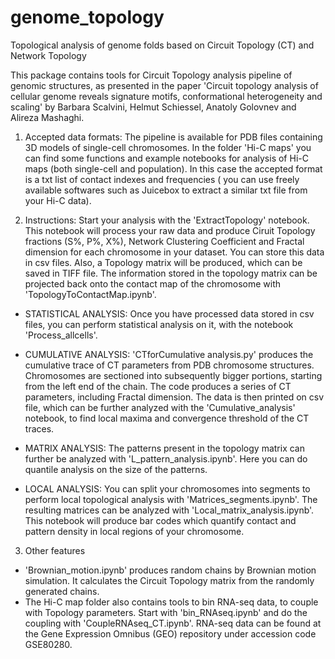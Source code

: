 # genome_topology
Topological analysis of genome folds based on Circuit Topology (CT) and Network Topology

This package contains tools for Circuit Topology analysis pipeline of genomic structures, as presented in the paper 'Circuit topology analysis of cellular genome
reveals signature motifs, conformational heterogeneity and scaling' by Barbara Scalvini, Helmut Schiessel, Anatoly Golovnev and Alireza Mashaghi.

1. Accepted data formats:
The pipeline is available for PDB files containing 3D models of single-cell chromosomes. In the folder 'Hi-C maps' you can find some functions and example notebooks 
for analysis of Hi-C maps (both single-cell and population). In this case the accepted format is a txt list of contact indexes and frequencies ( you can use freely
available softwares such as Juicebox to extract a similar txt file from your Hi-C data).

2. Instructions:
Start your analysis with the 'ExtractTopology' notebook. This notebook will process your raw data and produce Ciruit Topology fractions (S%, P%, X%), Network Clustering Coefficient 
and Fractal dimension for each chromosome in your dataset. You can store this data in csv files. Also, a Topology matrix will be produced, which can be saved in TIFF file. 
The information stored in the topology matrix can be projected back onto the contact map of the chromosome with 'TopologyToContactMap.ipynb'.
- STATISTICAL ANALYSIS:
Once you have processed data stored in csv files, you can perform statistical analysis on it, with the notebook 'Process_allcells'.
 
- CUMULATIVE ANALYSIS:
 'CTforCumulative analysis.py' produces the cumulative trace of CT parameters from PDB chromosome structures. Chromosomes are sectioned into subsequently bigger portions, 
 starting from the left end of the chain. The code produces a series of CT parameters, including Fractal dimension. The data is then printed on csv file, which can be further 
 analyzed with the 'Cumulative_analysis' notebook, to find local maxima and convergence threshold of the CT traces.

- MATRIX ANALYSIS:
 The patterns present in the topology matrix can further be analyzed with 'L_pattern_analysis.ipynb'. Here you can do quantile analysis on the size of the patterns.
 
- LOCAL ANALYSIS:
You can split your chromosomes into segments to perform local topological analysis with 'Matrices_segments.ipynb'. The resulting matrices can be analyzed with 
'Local_matrix_analysis.ipynb'. This notebook will produce bar codes which quantify contact and pattern density in local regions of your chromosome.
 
 3. Other features
 - 'Brownian_motion.ipynb' produces random chains by Brownian motion simulation. It calculates the Circuit Topology matrix from the randomly generated chains.
 - The Hi-C map folder also contains tools to bin RNA-seq data, to couple with Topology parameters. Start with 'bin_RNAseq.ipynb' and do the coupling with 
 'CoupleRNAseq_CT.ipynb'. RNA-seq data can be found at the Gene Expression Omnibus (GEO) repository under accession code GSE80280.
 
